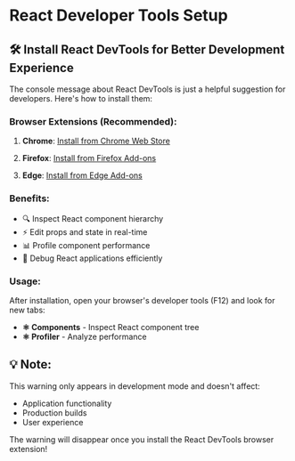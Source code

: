 # React Developer Tools Setup

## 🛠️ Install React DevTools for Better Development Experience

The console message about React DevTools is just a helpful suggestion for developers. Here's how to install them:

### Browser Extensions (Recommended):

1. **Chrome**: [Install from Chrome Web Store](https://chrome.google.com/webstore/detail/react-developer-tools/fmkadmapgofadopljbjfkapdkoienihi)

2. **Firefox**: [Install from Firefox Add-ons](https://addons.mozilla.org/en-US/firefox/addon/react-devtools/)

3. **Edge**: [Install from Edge Add-ons](https://microsoftedge.microsoft.com/addons/detail/react-developer-tools/gpphkfbcpidddadnkolkpfckpihlkkil)

### Benefits:
- 🔍 Inspect React component hierarchy
- ⚡ Edit props and state in real-time
- 📊 Profile component performance
- 🐛 Debug React applications efficiently

### Usage:
After installation, open your browser's developer tools (F12) and look for new tabs:
- **⚛️ Components** - Inspect React component tree
- **⚛️ Profiler** - Analyze performance

## 💡 Note:
This warning only appears in development mode and doesn't affect:
- Application functionality
- Production builds
- User experience

The warning will disappear once you install the React DevTools browser extension!